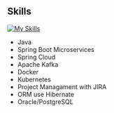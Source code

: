 ## Skills
[![My Skills](https://skillicons.dev/icons?i=java,kafka,spring,docker,kubernetes,linux,postgres,idea,postman,gitlab,git,github&theme=light)](https://skillicons.dev)

- Java 
- Spring Boot Microservices 
- Spring Cloud 
- Apache Kafka 
- Docker
- Kubernetes 
- Project Managament with JIRA 
- ORM use Hibernate 
- Oracle/PostgreSQL
